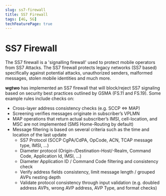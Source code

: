 ```yaml
---
slug: ss7-firewall
title: SS7 Firewall
tags: [4G, 5G]
techFeaturePage: true
---
```


# SS7 Firewall

The SS7 firewall is a 'signalling firewall' used to protect mobile operators from SS7 Attacks. The SS7 firewall protects legacy networks (SS7 based) specifically against potential attacks, unauthorized senders, malformed messages, stolen mobile identities and much more.

**wgtwo** has implemented an SS7 firewall that will block/reject SS7 signaling based on security best practices outlined by GSMA (FS.11 and FS.19). Some example rules include checks on:

- Cross-layer address consistency checks (e.g. SCCP <=> MAP)
- Screening verifies messages originate in subscriber’s VPLMN
- MAP operations that return actual subscriber’s IMSI, cell-location, and MSC are not implemented (SMS Home-Routing by default)
- Message filtering is based on several criteria such as the time and location of the last update
  - SS7 Protocol (SCCP CgPA/CdPA, OpCode, ACN, TCAP message type, IMSI, ...)
  - Diameter protocol (Origin-/Destination-Host/-Realm, Command Code, Application Id, IMSI, ...)
  - Diameter Application ID / Command Code filtering and consistency check
  - Verify address fields consistency, limit message length / grouped AVPs nesting depth
  - Validate protocol consistency through input validation (e.g. doubled address AVPs, wrong AVP address, AVP Type, and format checks)
